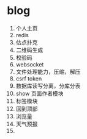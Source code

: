 # blog
1. 个人主页
3. redis
5. 估点扑克
6. 二维码生成
7. 校验码
8. websocket
10. 文件处理能力，压缩，解压
11. csrf token
12. 数据库读写分离，分库分表
13. show 页面作者模块
14. 标签模块
15. 回到顶部
16. 浏览量
17. 天气预报
18. 

